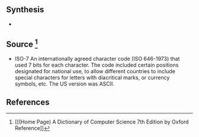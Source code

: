 ## Synthesis
- 
## Source [^1]
- ISO-7 An internationally agreed character code (ISO 646-1973) that used 7 bits for each character. The code included certain positions designated for national use, to allow different countries to include special characters for letters with diacritical marks, or currency symbols, etc. The US version was ASCII.
## References

[^1]: [[(Home Page) A Dictionary of Computer Science 7th Edition by Oxford Reference]]